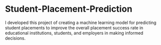 # Student-Placement-Prediction
I developed this project of creating a machine learning model for predicting student placements to improve the overall placement success rate in educational institutions, students, and employers in making  informed decisions.
